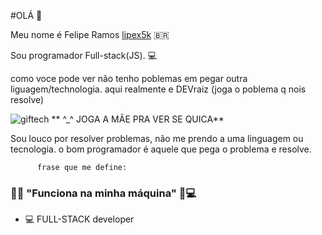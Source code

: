 #OLÁ 👋

Meu nome é Felipe Ramos [lipex5k](https://www.instagram.com/euliperb/) 🇧🇷

Sou programador Full-stack(JS). 💻

como voce pode ver não tenho poblemas em pegar outra liguagem/technologia. aqui realmente e DEVraiz
(joga o poblema q nois resolve)




![giftech](https://github.com/lipex5k/lipex5k/assets/113557336/e414ef40-618c-41e8-8c67-28643bdf2bb0) ** ^_^ JOGA A MÃE PRA VER SE QUICA**




Sou louco por resolver problemas, não me prendo a uma linguagem ou tecnologia. o bom programador é aquele que pega o problema e resolve.


          frase que me define: 
### 🐱‍💻 "Funciona na minha máquina" 🧠💻

- 💻 FULL-STACK developer
